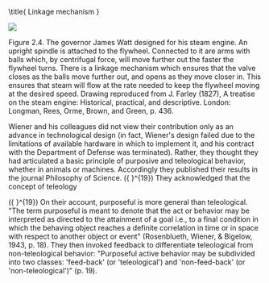 \title{
Linkage mechanism
}

![](https://cdn.mathpix.com/cropped/2024_06_22_7285ac00d42a789bba9bg-1.jpg?height=790&width=1183&top_left_y=271&top_left_x=171)

Figure 2.4. The governor James Watt designed for his steam engine. An upright spindle is attached to the flywheel. Connected to it are arms with balls which, by centrifugal force, will move further out the faster the flywheel turns. There is a linkage mechanism which ensures that the valve closes as the balls move further out, and opens as they move closer in. This ensures that steam will flow at the rate needed to keep the flywheel moving at the desired speed. Drawing reproduced from J. Farley (1827), A treatise on the steam engine: Historical, practical, and descriptive. London: Longman, Rees, Orme, Brown, and Green, p. 436.

Wiener and his colleagues did not view their contribution only as an advance in technological design (in fact, Wiener's design failed due to the limitations of available hardware in which to implement it, and his contract with the Department of Defense was terminated). Rather, they thought they had articulated a basic principle of purposive and teleological behavior, whether in animals or machines. Accordingly they published their results in the journal Philosophy of Science. \({ }^{19}\) They acknowledged that the concept of teleology

\({ }^{19}\) On their account, purposeful is more general than teleological. "The term purposeful is meant to denote that the act or behavior may be interpreted as directed to the attainment of a goal i.e., to a final condition in which the behaving object reaches a definite correlation in time or in space with respect to another object or event" (Rosenblueth, Wiener, \& Bigelow, 1943, p. 18). They then invoked feedback to differentiate teleological from non-teleological behavior: "Purposeful active behavior may be subdivided into two classes: 'feed-back' (or 'teleological') and 'non-feed-back' (or 'non-teleological')" (p. 19).